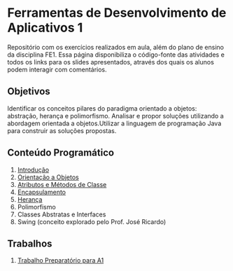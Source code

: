 # Ferramentas de Desenvolvimento de Aplicativos 1

Repositório com os exercícios realizados em aula, além do plano de ensino da disciplina FE1. Essa página disponibiliza o código-fonte das atividades e todos os links para os slides apresentados, através dos quais os alunos podem interagir com comentários.

## Objetivos

Identificar os conceitos pilares do paradigma orientado a objetos: abstração, herança e polimorfismo. Analisar e propor soluções utilizando a abordagem orientada a objetos.Utilizar a linguagem de programação Java para construir as soluções propostas.

## Conteúdo Programático

1. [Introdução](https://docs.google.com/presentation/d/1mgqaLP11Wmh9TK1tme3EvA63vsfdiZQPFdweSU22frg/edit?usp=sharing)
2. [Orientação a Objetos](https://docs.google.com/presentation/d/1H0v8IyDM3r9QuuXuF9u4Lh1RMAE_D8JNZaXIcwSxB7I/edit?usp=sharing)
3. [Atributos e Métodos de Classe](https://docs.google.com/presentation/d/1deYotQ4mIgbcHvNWbXLThtX7FoMr6Gr6EmiopuWlgkM/edit?usp=sharing)
4. [Encapsulamento](https://docs.google.com/presentation/d/1f34CpKMTBoO5TuWKUsMioU5S-namjmx1cC2xrdTqLEU/edit?usp=sharing)
5. [Herança](https://docs.google.com/presentation/d/1IySzYwkh494RK9t-BezD-WhWtykmFcERNHKxIsEmbAQ/edit?usp=sharing)
6. Polimorfismo
7. Classes Abstratas e Interfaces
8. Swing (conceito explorado pelo Prof. José Ricardo)

## Trabalhos

1. [Trabalho Preparatório para A1](https://docs.google.com/presentation/d/1SYf1Fd_-pYa6-twIrhoD8c-VR7AEq8xQcK3awDRJwMM/edit?usp=sharing)
